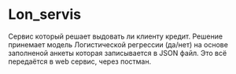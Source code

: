 # Lon_servis
Сервис который решает выдовать ли клиенту кредит.
Решение принемает модель Логистической регрессии (да/нет) на основе заполненой анкеты которая записывается в JSON файл.
Это всё передаётся в web сервис, через постман.
